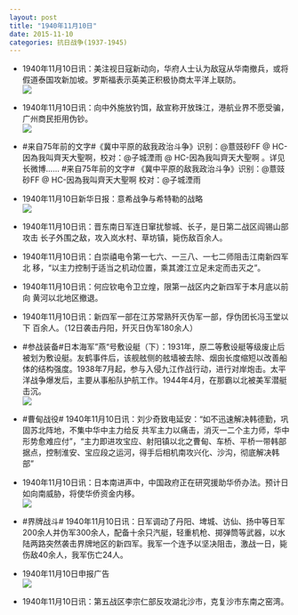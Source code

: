 ```yaml
---
layout: post
title: "1940年11月10日"
date: 2015-11-10
categories: 抗日战争(1937-1945)
---
```


<meta name="referrer" content="no-referrer" />

- 1940年11月10日讯：美注视日寇新动向，华府人士认为敌寇从华南撤兵，或将假道泰国攻新加坡。罗斯福表示英美正积极协商太平洋上联防。 <br/><img src="https://ww4.sinaimg.cn/large/aca367d8jw1exwahv2rryj20bj0kwjts.jpg" />

- 1940年11月10日讯：向中外施放钓饵，敌宣称开放珠江，港航业界不愿受骗，广州商民拒用伪钞。 <br/><img src="https://ww1.sinaimg.cn/large/aca367d8jw1exw8rp7jcbj20gv0bjwgb.jpg" />

- #来自75年前的文字#《冀中平原的敌我政治斗争》识别：@薏豉砂FF @ HC-因為我叫齊天大聖啊，校对：@子城湮雨 @ HC-因為我叫齊天大聖啊 。详见长微博…… #来自75年前的文字# 《冀中平原的敌我政治斗争》识别：@薏豉砂FF @ HC-因為我叫齊天大聖啊 校对：@子城湮雨 

- 1940年11月10日新华日报：意希战争与希特勒的战略 <br/><img src="https://ww4.sinaimg.cn/large/aca367d8jw1exw70ux9njj21220hxjyj.jpg" />

- 1940年11月10日讯：晋东南日军连日窜扰黎城、长子，是日第二战区阎锡山部攻击 长子外围之敌，攻入岚水村、草坊镇，毙伤敌百余人。 

- 1940年11月10日讯：白崇禧电令第一七六、一三八、一七二师阻击江南新四军北 移，“以主力控制于适当之机动位置，乘其渡江立足未定而击灭之”。 

- 1940年11月10日讯：何应钦电令卫立煌，限第一战区内之新四军于本月底以前向 黄河以北地区撤退。 

- 1940年11月10日讯：新四军一部在江苏常熟歼灭伪军一部，俘伪团长冯玉堂以下 百余人。（12日袭击丹阳，歼灭日伪军180余人） 

- #参战装备#日本海军”燕“号敷设艇（下）：1931年，原二等敷设艇等级废止后被划为敷设艇。友鹤事件后，该舰舷侧的舷墙被去除、烟囱长度缩短以改善船体的结构强度。1938年7月起，参与入侵九江作战行动，进行对岸炮击。太平洋战争爆发后，主要从事船队护航工作。1944年4月，在那霸以北被美军潜艇击沉。 <br/><img src="https://ww3.sinaimg.cn/large/aca367d8jw1exvncz95u2j20dc0b8ab0.jpg" />

- #曹甸战役# 1940年11月10日讯：刘少奇致电延安：“如不迅速解决韩德勤，巩固苏北阵地，不集中华中主力给反 共军主力以痛击，消灭一二个主力师，华中形势愈难应付”，“主力即进攻宝应、射阳镇以北之曹甸、车桥、平桥一带韩部据点，控制淮安、宝应段之运河，得手后相机南攻兴化、沙沟，彻底解决韩部” 

- 1940年11月10日讯：日本南进声中，中国政府正在研究援助华侨办法。预计日如向南威胁，将使华侨资金内移。 <br/><img src="https://ww3.sinaimg.cn/large/aca367d8jw1exvkh4jympj203x0brgm9.jpg" />

- #界牌战斗# 1940年11月10日讯：日军调动了丹阳、埤城、访仙、扬中等日军200余人并伪军300余人，配备十余只汽艇，轻重机枪、掷弹筒等武器，以水陆两路突然袭击界牌地区的新四军。我军一个连予以坚决阻击，激战一日，毙伤敌40余人，我军伤亡24人。 

- 1940年11月10日申报广告 <br/><img src="https://ww1.sinaimg.cn/large/aca367d8jw1exviqeotcij20l40h277r.jpg" />

- 1940年11月10日讯：第五战区李宗仁部反攻湖北沙市，克复沙市东南之窑湾。  

